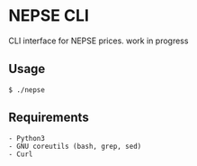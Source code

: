 # NEPSE CLI

CLI interface for NEPSE prices. work in progress 

## Usage
```
$ ./nepse
```

## Requirements

	- Python3 
	- GNU coreutils (bash, grep, sed)
	- Curl
